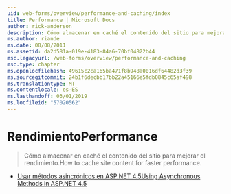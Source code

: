 ```yaml
---
uid: web-forms/overview/performance-and-caching/index
title: Performance | Microsoft Docs
author: rick-anderson
description: Cómo almacenar en caché el contenido del sitio para mejorar el rendimiento.
ms.author: riande
ms.date: 08/08/2011
ms.assetid: da2d581a-019e-4183-84a6-70bf04822b44
msc.legacyurl: /web-forms/overview/performance-and-caching
msc.type: chapter
ms.openlocfilehash: 49615c2ca165ba471f8b948a0016df64482d3f39
ms.sourcegitcommit: 24b1f6decbb17bb22a45166e5fdb0845c65af498
ms.translationtype: MT
ms.contentlocale: es-ES
ms.lasthandoff: 03/01/2019
ms.locfileid: "57020562"
---
```

<a name="performance"></a><span data-ttu-id="c5a33-103">Rendimiento</span><span class="sxs-lookup"><span data-stu-id="c5a33-103">Performance</span></span>
====================
> <span data-ttu-id="c5a33-104">Cómo almacenar en caché el contenido del sitio para mejorar el rendimiento.</span><span class="sxs-lookup"><span data-stu-id="c5a33-104">How to cache site content for faster performance.</span></span>


- [<span data-ttu-id="c5a33-105">Usar métodos asincrónicos en ASP.NET 4.5</span><span class="sxs-lookup"><span data-stu-id="c5a33-105">Using Asynchronous Methods in ASP.NET 4.5</span></span>](using-asynchronous-methods-in-aspnet-45.md)
